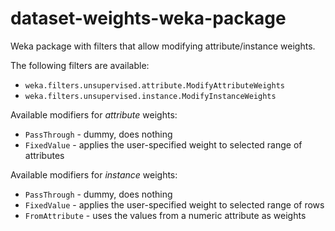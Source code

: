 dataset-weights-weka-package
============================

Weka package with filters that allow modifying attribute/instance weights.

The following filters are available:
* `weka.filters.unsupervised.attribute.ModifyAttributeWeights`
* `weka.filters.unsupervised.instance.ModifyInstanceWeights`

Available modifiers for *attribute* weights:
* `PassThrough` - dummy, does nothing
* `FixedValue` - applies the user-specified weight to selected range of attributes  

Available modifiers for *instance* weights:
* `PassThrough` - dummy, does nothing
* `FixedValue` - applies the user-specified weight to selected range of rows  
* `FromAttribute` - uses the values from a numeric attribute as weights

